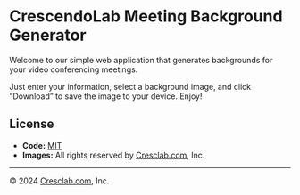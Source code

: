 # CrescendoLab Meeting Background Generator

Welcome to our simple web application that generates backgrounds for your video conferencing meetings.

Just enter your information, select a background image, and click “Download” to save the image to your device. Enjoy!

## License

- **Code:** [MIT](./LICENSE)
- **Images:** All rights reserved by [Cresclab.com](https://www.cresclab.com/), Inc.

---

&copy; 2024 [Cresclab.com](https://www.cresclab.com/), Inc.
